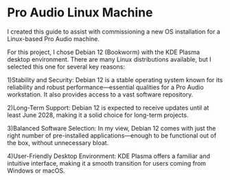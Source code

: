 # Pro Audio Linux Machine
I created this guide to assist with commissioning a new OS installation for a Linux-based Pro Audio machine.

For this project, I chose Debian 12 (Bookworm) with the KDE Plasma desktop environment. There are many Linux distributions available, but I selected this one for several key reasons:

1)Stability and Security: Debian 12 is a stable operating system known for its reliability and robust performance—essential qualities for a Pro Audio workstation. It also provides access to a vast software repository.

2)Long-Term Support: Debian 12 is expected to receive updates until at least June 2028, making it a solid choice for long-term projects.

3)Balanced Software Selection: In my view, Debian 12 comes with just the right number of pre-installed applications—enough to be functional out of the box, without unnecessary bloat.

4)User-Friendly Desktop Environment: KDE Plasma offers a familiar and intuitive interface, making it a smooth transition for users coming from Windows or macOS.


